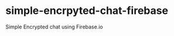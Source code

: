 simple-encrpyted-chat-firebase
==============================

Simple Encrypted chat using Firebase.io
